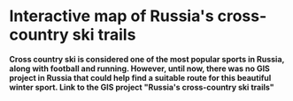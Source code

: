 # Interactive map of Russia's cross-country ski trails
__Cross country ski is considered one of the most popular sports in Russia, along with football and running. However, until now, there was no GIS project in Russia that could help find a suitable route for this beautiful winter sport. Link to the GIS project "Russia's cross-country ski trails"__

